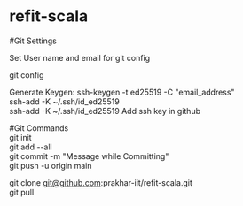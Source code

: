 # refit-scala

#Git Settings <br/>

Set User name and email for git config<br/>

git config <br/>

Generate Keygen: ssh-keygen -t ed25519 -C "email_address"<br/>
ssh-add -K ~/.ssh/id_ed25519<br/>
ssh-add -K ~/.ssh/id_ed25519
Add ssh key in github<br/>

#Git Commands<br/>
git init<br/>
git add --all<br/>
git commit -m "Message while Committing"<br/>
git push -u origin main<br/>

git clone git@github.com:prakhar-iit/refit-scala.git<br/>
git pull<br/>

